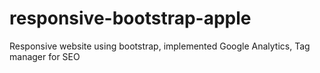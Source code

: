 # responsive-bootstrap-apple
Responsive website using bootstrap, implemented Google Analytics, Tag manager for SEO
